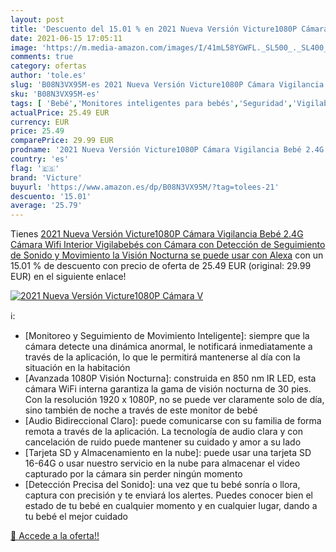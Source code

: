 ```yaml
---
layout: post
title: 'Descuento del 15.01 % en 2021 Nueva Versión Victure1080P Cámara V'
date: 2021-06-15 17:05:11
image: 'https://m.media-amazon.com/images/I/41mL58YGWFL._SL500_._SL400_.jpg'
comments: true
category: ofertas
author: 'tole.es'
slug: 'B08N3VX95M-es 2021 Nueva Versión Victure1080P Cámara Vigilancia Bebé...'
sku: 'B08N3VX95M-es'
tags: [ 'Bebé','Monitores inteligentes para bebés','Seguridad','Vigilabebés','bebé','victure','vigilabebés', ]
actualPrice: 25.49 EUR
currency: EUR
price: 25.49
comparePrice: 29.99 EUR
prodname: '2021 Nueva Versión Victure1080P Cámara Vigilancia Bebé 2.4G Cámara Wifi Interior  Vigilabebés con Cámara con Detección de Seguimiento de Sonido y Movimiento  la Visión Nocturna se puede usar con Alexa'
country: 'es'
flag: '🇪🇸'
brand: 'Victure'
buyurl: 'https://www.amazon.es/dp/B08N3VX95M/?tag=tolees-21'
descuento: '15.01'
average: '25.79'
---
```


Tienes [2021 Nueva Versión Victure1080P Cámara Vigilancia Bebé 2.4G Cámara Wifi Interior  Vigilabebés con Cámara con Detección de Seguimiento de Sonido y Movimiento  la Visión Nocturna se puede usar con Alexa](https://www.amazon.es/dp/B08N3VX95M/?tag=tolees-21) con un 15.01 % de descuento con precio de oferta de 25.49 EUR (original: 29.99 EUR) en el siguiente enlace!

[![2021 Nueva Versión Victure1080P Cámara V](https://m.media-amazon.com/images/I/41mL58YGWFL._SL500_._SL400_.jpg)](https://www.amazon.es/dp/B08N3VX95M/?tag=tolees-21)

ℹ️:

- [Monitoreo y Seguimiento de Movimiento Inteligente]: siempre que la cámara detecte una dinámica anormal, le notificará inmediatamente a través de la aplicación, lo que le permitirá mantenerse al día con la situación en la habitación
- [Avanzada 1080P Visión Nocturna]: construida en 850 nm IR LED, esta cámara WiFi interna garantiza la gama de visión nocturna de 30 pies. Con la resolución 1920 x 1080P, no se puede ver claramente solo de día, sino también de noche a través de este monitor de bebé
- [Audio Bidireccional Claro]: puede comunicarse con su familia de forma remota a través de la aplicación. La tecnología de audio clara y con cancelación de ruido puede mantener su cuidado y amor a su lado
- [Tarjeta SD y Almacenamiento en la nube]: puede usar una tarjeta SD 16-64G o usar nuestro servicio en la nube para almacenar el video capturado por la cámara sin perder ningún momento
- [Detección Precisa del Sonido]: una vez que tu bebé sonría o llora, captura con precisión y te enviará los alertes. Puedes conocer bien el estado de tu bebé en cualquier momento y en cualquier lugar, dando a tu bebé el mejor cuidado

[🛒 Accede a la oferta!!](https://www.amazon.es/dp/B08N3VX95M/?tag=tolees-21)
